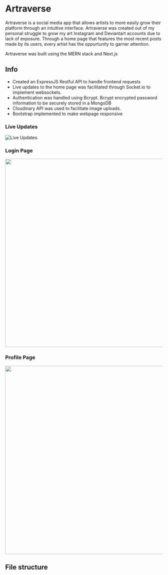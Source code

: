 # Artraverse
Artraverse is a social media app that allows artists to more easily grow their platform through an intuitive interface. Artraverse was created out of my personal struggle to grow my art Instagram and Deviantart accounts due to lack of exposure. Through a home page that features the most recent posts made by its users, every artist has the oppurtunity to garner attention.

Artraverse was built using the MERN stack and Next.js
## Info
* Created an ExpressJS Restful API to handle frontend requests
* Live updates to the home page was facilitated through Socket.io to implement websockets.
* Authentication was handled using Bcrypt. Bcrypt encrypted password information to be securely stored in a MongoDB 
* Cloudinary API was used to facilitate image uploads.
* Bootstrap implemented to make webpage responsive

### Live Updates 

![Live Updates](https://github.com/Nick-Cho/social-network-app/blob/master/artraverse%20gif.gif) 

### Login Page
<img src="https://github.com/Nick-Cho/social-network-app/blob/master/login.png" width="600">

### Profile Page
<img src="https://github.com/Nick-Cho/social-network-app/blob/master/profile.png" width="600">

## File structure
